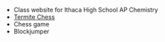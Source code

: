 - Class website for Ithaca High School AP Chemistry
- [Termite Chess](http://kbam.net/termite)
- Chess game
- Blockjumper

